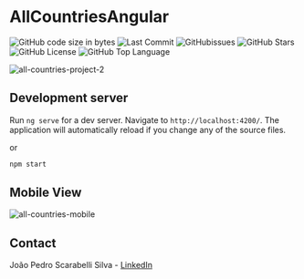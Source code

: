 # AllCountriesAngular

![GitHub code size in bytes](https://img.shields.io/github/languages/code-size/jpss14/all-countries-angular)
![Last Commit](https://img.shields.io/github/last-commit/jpss14/all-countries-angular)
![GitHubissues](https://img.shields.io/github/issues/jpss14/all-countries-angular)
![GitHub Stars](https://img.shields.io/github/stars/jpss14/all-countries-angular)
![GitHub License](https://img.shields.io/github/license/jpss14/all-countries-angular)
![GitHub Top Language](https://img.shields.io/github/languages/top/jpss14/all-countries-angular)

![all-countries-project-2](https://github.com/user-attachments/assets/7d070943-0ff9-4394-9be2-141cda354562)

## Development server

Run `ng serve` for a dev server. Navigate to `http://localhost:4200/`. The application will automatically reload if you change any of the source files.

or

```bash
npm start
```

## Mobile View

![all-countries-mobile](https://github.com/user-attachments/assets/2ae81f42-f4bd-4718-8c98-aadb4e97f85d)

## Contact

João Pedro Scarabelli Silva - [LinkedIn](https://www.linkedin.com/notifications/?filter=all)
